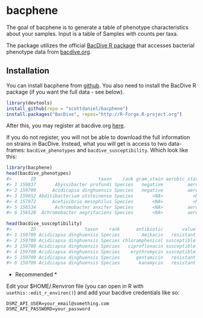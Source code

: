 
<!-- README.md is generated from README.Rmd. Please edit that file -->

# bacphene

<!-- badges: start -->
<!-- badges: end -->

The goal of bacphene is to generate a table of phenotype characteristics
about your samples. Input is a table of Samples with counts per taxa.

The package utilizes the official [BacDive R
package](https://r-forge.r-project.org/R/?group_id=1573) that accesses
bacterial phenotype data from [bacdive.org](https://bacdive.dsmz.de/).

## Installation

You can install bacphene from
[github](https://github.com/scottdaniel/bacphene). You also need to
install the BacDive R package (if you want the full data - see below).

``` r
library(devtools)
install_github(repo = "scottdaniel/bacphene")
install.packages("BacDive", repos="http://R-Forge.R-project.org")
```

After this, you may register at bacdive.org
[here](https://api.bacdive.dsmz.de/login).

If you do not register, you will not be able to download the full
information on strains in BacDive. Instead, what you will get is access
to two data-frames: `bacdive_phenotypes` and `bacdive_susceptibility`.
Which look like this:

``` r
library(bacphene)
head(bacdive_phenotypes)
#>       ID                       taxon    rank gram_stain aerobic_status
#> 1 159837       Abyssibacter profundi Species   negative         aerobe
#> 2 159709      Acidicapsa dinghuensis Species   negative         aerobe
#> 3 159652 Abditibacterium utsteinense Species       <NA>           <NA>
#> 4 157972      Acetivibrio mesophilus Species       <NA>           <NA>
#> 5 156534       Achromobacter anxifer Species       <NA>         aerobe
#> 6 156528  Achromobacter aegrifaciens Species       <NA>         aerobe
```

``` r
head(bacdive_susceptibility)
#>       ID                  taxon    rank      antibiotic       value
#> 1 159709 Acidicapsa dinghuensis Species        Amikacin   resistant
#> 2 159709 Acidicapsa dinghuensis Species chloramphenicol susceptible
#> 3 159709 Acidicapsa dinghuensis Species   ciprofloxacin susceptible
#> 4 159709 Acidicapsa dinghuensis Species    erythromycin susceptible
#> 5 159709 Acidicapsa dinghuensis Species      gentamicin   resistant
#> 6 159709 Acidicapsa dinghuensis Species       kanamycin   resistant
```

-   Recommended \*

Edit your $HOME/.Renviron file (you can open in R with
`usethis::edit_r_environ()`) and add your bacdive credentials like so:

    DSMZ_API_USER=your_email@something.com
    DSMZ_API_PASSWORD=your_password
